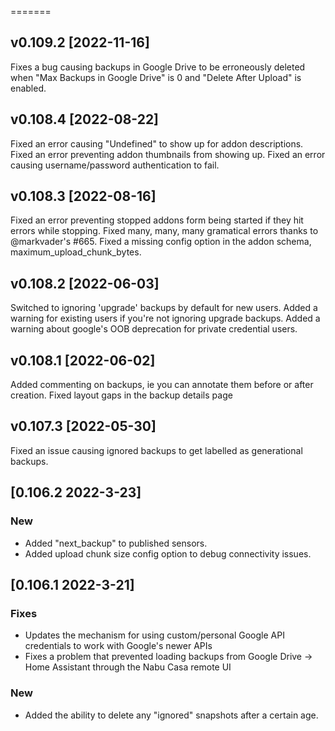 =======
## v0.109.2 [2022-11-16]
Fixes a bug causing backups in Google Drive to be erroneously deleted when "Max Backups in Google Drive" is 0 and "Delete After Upload" is enabled.

## v0.108.4 [2022-08-22]
Fixed an error causing "Undefined" to show up for addon descriptions.
Fixed an error preventing addon thumbnails from showing up.
Fixed an error causing username/password authentication to fail.

## v0.108.3 [2022-08-16]
Fixed an error preventing stopped addons form being started if they hit errors while stopping.
Fixed many, many, many gramatical errors thanks to @markvader's #665.
Fixed a missing config option in the addon schema, maximum_upload_chunk_bytes.

## v0.108.2 [2022-06-03]
Switched to ignoring 'upgrade' backups by default for new users.
Added a warning for existing users if you're not ignoring upgrade backups.
Added a warning about google's OOB deprecation for private credential users.

## v0.108.1 [2022-06-02]
Added commenting on backups, ie you can annotate them before or after creation.
Fixed layout gaps in the backup details page

## v0.107.3 [2022-05-30]
Fixed an issue causing ignored backups to get labelled as generational backups.

## [0.106.2 2022-3-23]
### New
* Added "next_backup" to published sensors.
* Added upload chunk size config option to debug connectivity issues. 

## [0.106.1 2022-3-21]
### Fixes
* Updates the mechanism for using custom/personal Google API credentials to work with Google's newer APIs
* Fixes a problem that prevented loading backups from Google Drive -> Home Assistant through the Nabu Casa remote UI

### New
* Added the ability to delete any "ignored" snapshots after a certain age.